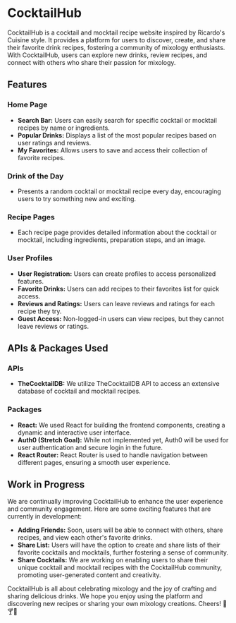 # CocktailHub

CocktailHub is a cocktail and mocktail recipe website inspired by Ricardo's Cuisine style. It provides a platform for users to discover, create, and share their favorite drink recipes, fostering a community of mixology enthusiasts. With CocktailHub, users can explore new drinks, review recipes, and connect with others who share their passion for mixology.

## Features

### Home Page

- **Search Bar:** Users can easily search for specific cocktail or mocktail recipes by name or ingredients.
- **Popular Drinks:** Displays a list of the most popular recipes based on user ratings and reviews.
- **My Favorites:** Allows users to save and access their collection of favorite recipes.

### Drink of the Day

- Presents a random cocktail or mocktail recipe every day, encouraging users to try something new and exciting.

### Recipe Pages

- Each recipe page provides detailed information about the cocktail or mocktail, including ingredients, preparation steps, and an image.

### User Profiles

- **User Registration:** Users can create profiles to access personalized features.
- **Favorite Drinks:** Users can add recipes to their favorites list for quick access.
- **Reviews and Ratings:** Users can leave reviews and ratings for each recipe they try.
- **Guest Access:** Non-logged-in users can view recipes, but they cannot leave reviews or ratings.

## APIs & Packages Used

### APIs

- **TheCocktailDB:** We utilize TheCocktailDB API to access an extensive database of cocktail and mocktail recipes.

### Packages

- **React:** We used React for building the frontend components, creating a dynamic and interactive user interface.
- **Auth0 (Stretch Goal):** While not implemented yet, Auth0 will be used for user authentication and secure login in the future.
- **React Router:** React Router is used to handle navigation between different pages, ensuring a smooth user experience.

## Work in Progress

We are continually improving CocktailHub to enhance the user experience and community engagement. Here are some exciting features that are currently in development:

- **Adding Friends:** Soon, users will be able to connect with others, share recipes, and view each other's favorite drinks.
- **Share List:** Users will have the option to create and share lists of their favorite cocktails and mocktails, further fostering a sense of community.
- **Share Cocktails:** We are working on enabling users to share their unique cocktail and mocktail recipes with the CocktailHub community, promoting user-generated content and creativity.

CocktailHub is all about celebrating mixology and the joy of crafting and sharing delicious drinks. We hope you enjoy using the platform and discovering new recipes or sharing your own mixology creations. Cheers! 🍹🍸🥂
